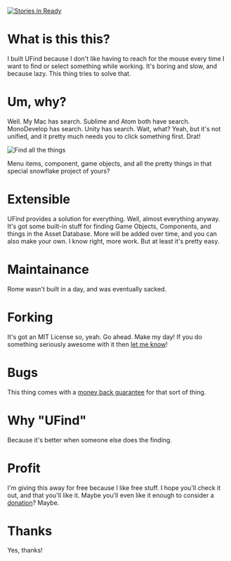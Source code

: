 [![Stories in Ready](https://badge.waffle.io/ianwaldrop/UFind.png?label=ready&title=Ready)](https://waffle.io/ianwaldrop/UFind)
# What is this this?
I built UFind because I don't like having to reach for the mouse every time I want to find or select something while working. It's boring and slow, and because lazy. This thing tries to solve that.

# Um, why?
Well. My Mac has search. Sublime and Atom both have search. MonoDevelop has search. Unity has search. Wait, what? Yeah, but it's not unified, and it pretty much needs you to click something first. Drat!

![Find all the things](https://cdn.meme.am/instances/500x/67747853.jpg)

Menu items, component, game objects, and all the pretty things in that special snowflake project of yours?

# Extensible
UFind provides a solution for everything. Well, almost everything anyway. It's got some built-in stuff for finding Game Objects, Components, and things in the Asset Database. More will be added over time, and you can also make your own. I know right, more work. But at least it's pretty easy.

# Maintainance
Rome wasn't built in a day, and was eventually sacked.

# Forking
It's got an MIT License so, yeah. Go ahead. Make my day! If you do something seriously awesome with it then [let me know](https://github.com/ianwaldrop/UFind/pulls)!

# Bugs
This thing comes with a [money back guarantee](https://github.com/ianwaldrop/UFind/issues) for that sort of thing.

# Why "UFind"
Because it's better when someone else does the finding.

# Profit
I'm giving this away for free because I like free stuff. I hope you'll check it out, and that you'll like it. Maybe you'll even like it enough to consider a [donation](https://www.paypal.me/IanWaldrop/5)? Maybe.

# Thanks
Yes, thanks!
